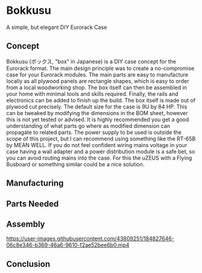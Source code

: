 # Bokkusu
A simple, but elegant DIY Eurorack Case

## Concept
Bokkusu (ボックス, "box" in Japanese) is a DIY case concept for the Eurorack format. The main design principle was to create a no-compromise case for your Eurorack modules. The main parts are easy to manufacture locally as all plywood panels are rectangle shapes, which is easy to order from a local woodworking shop. The box itself can then be assembled in your home with minimal tools and skills required. Finally, the rails and electronics can be added to finish up the build.
The box itself is made out of plywood cut precisely. The default size for the case is 9U by 84 HP. This can be tweaked by modifying the dimensions in the BOM sheet, however this is not yet tested or advised. It is highly recommended you get a good understanding of what parts go where as modified dimension can propagate to related parts.
The power supply to be used is outside the scope of this project, but I can recommend using something like the RT-65B by MEAN WELL. If you do not feel confident wiring mains voltage in your case having a wall adapter and a power distribution module is a safe bet, so you can avoid routing mains into the case. For this the uZEUS with a Flying Busboard or something similar could be a nice solution.

## Manufacturing


## Parts Needed

## Assembly


https://user-images.githubusercontent.com/43809251/184827646-06c8e346-b369-46a6-9610-f2ae52bee6b0.mp4


## Conclusion
